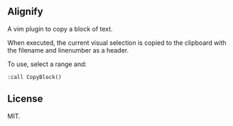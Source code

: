 Alignify
--------
A vim plugin to copy a block of text.

When executed, the current visual selection is copied to the clipboard with the
filename and linenumber as a header.

To use, select a range and:
```
:call CopyBlock()
```

License
-------
MIT.
